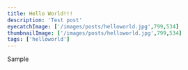 ```yaml
---
title: Hello World!!!
description: 'Test post'
eyecatchImage: ['/images/posts/helloworld.jpg',799,534]
thumbnailImage: ['/images/posts/helloworld.jpg',799,534]
tags: ['helloworld']
---
```


Sample
